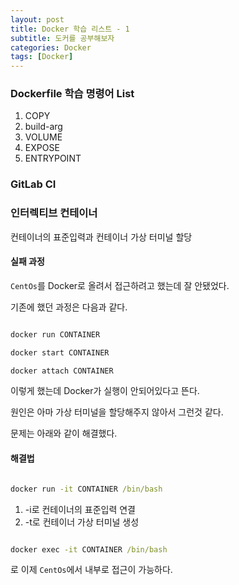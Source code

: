 ```yaml
---
layout: post
title: Docker 학습 리스트 - 1
subtitle: 도커를 공부해보자
categories: Docker
tags: [Docker]
---
```


### Dockerfile 학습 명령어 List

1. COPY
2. build-arg
3. VOLUME
4. EXPOSE
5. ENTRYPOINT

### GitLab CI


### 인터렉티브 컨테이너

컨테이너의 표준입력과 컨테이너 가상 터미널 할당

#### 실패 과정

`CentOs`를 Docker로 올려서 접근하려고 했는데 잘 안됐었다.

기존에 했던 과정은 다음과 같다.

```cmd

docker run CONTAINER

docker start CONTAINER

docker attach CONTAINER

```

이렇게 했는데 Docker가 실행이 안되어있다고 뜬다.

원인은 아마 가상 터미널을 할당해주지 않아서 그런것 같다.

문제는 아래와 같이 해결했다.


#### 해결법

```cmd

docker run -it CONTAINER /bin/bash

```
1. -i로 컨테이너의 표준입력 연결 
2. -t로 컨테이너 가상 터미널 생성


```cmd

docker exec -it CONTAINER /bin/bash

```

로 이제 `CentOs`에서 내부로 접근이 가능하다.
